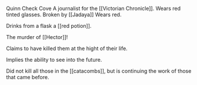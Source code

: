 Quinn Check Cove
A journalist for the [[Victorian Chronicle]].
Wears red tinted glasses. Broken by [[Jadaya]]
Wears red.

Drinks from a flask a [[red potion]]. 

The murder of [[Hector]]!

Claims to have killed them at the hight of their life.

Implies the ability to see into the future.

Did not kill all those in the [[catacombs]], but is continuing  the work of those that came before.

